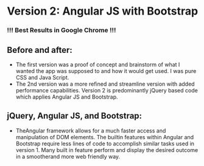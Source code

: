 # Version 2: Angular JS with Bootstrap

### !!! Best Results in Google Chrome !!!

## Before and after:
 
* The first version was a proof of concept and brainstorm of what I wanted the app was supposed to and how it would get used. I was pure CSS and Java Script.
* The 2nd version was a more refined and streamline version with added performance capabilities. Version 2 is predominantly jQuery based code which applies Angular JS and Bootstrap.
 
## jQuery, Angular JS, and Bootstrap: 
 
* TheAngular framework allows for a much faster access and manipulation of DOM elements. The builtin features within Angular and Bootstrap require less lines of code to accomplish similar tasks used in version 1. Many built in feature perform and display the desired outcome in a smootherand more web friendly way.
